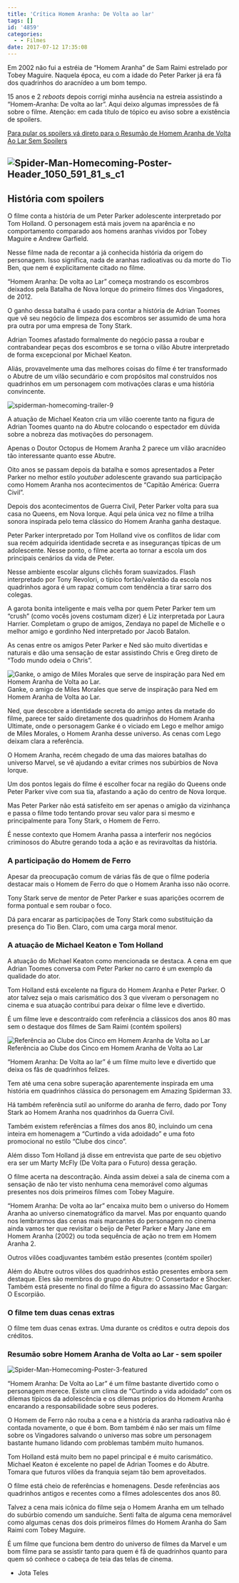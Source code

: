 ```yaml
---
title: 'Crítica Homem Aranha: De Volta ao lar'
tags: []
id: '4859'
categories:
  - - Filmes
date: 2017-07-12 17:35:08
---
```


Em 2002 não fui a estréia de “Homem Aranha” de Sam Raimi estrelado por Tobey Maguire. Naquela época, eu com a idade do Peter Parker já era fã dos quadrinhos do aracnídeo a um bom tempo.

15 anos e 2 _reboots_ depois corrigi minha ausência na estreia assistindo a “Homem-Aranha: De volta ao lar”. Aqui deixo algumas impressões de fã sobre o filme. Atenção: em cada título de tópico eu aviso sobre a existência de spoilers.

[Para pular os spoilers vá direto para o Resumão de Homem Aranha de Volta Ao Lar Sem Spoilers](#resumo-homem-aranha-de-volta-ao-lar)

## ![Spider-Man-Homecoming-Poster-Header_1050_591_81_s_c1](/wp-content/uploads/2017/07/Spider-Man-Homecoming-Poster-Header_1050_591_81_s_c1.jpg)

## História com spoilers

O filme conta a história de um Peter Parker adolescente interpretado por Tom Holland. O personagem está mais jovem na aparência e no comportamento comparado aos homens aranhas vividos por Tobey Maguire e Andrew Garfield.

Nesse filme nada de recontar a já conhecida história da origem do personagem. Isso significa, nada de aranhas radioativas ou da morte do Tio Ben, que nem é explicitamente citado no filme.

“Homem Aranha: De volta ao Lar” começa mostrando os escombros deixados pela Batalha de Nova Iorque do primeiro filmes dos Vingadores, de 2012.

O ganho dessa batalha é usado para contar a história de Adrian Toomes que vê seu negócio de limpeza dos escombros ser assumido de uma hora pra outra por uma empresa de Tony Stark.

Adrian Toomes afastado formalmente do negócio passa a roubar e contrabandear peças dos escombros e se torna o vilão Abutre interpretado de forma excepcional por Michael Keaton.

Aliás, provavelmente uma das melhores coisas do filme é ter transformado o Abutre de um vilão secundário e com propósitos mal construídos nos quadrinhos em um personagem com motivações claras e uma história convincente.

![spiderman-homecoming-trailer-9](/wp-content/uploads/2017/07/spiderman-homecoming-trailer-9.jpg)

A atuação de Michael Keaton cria um vilão coerente tanto na figura de Adrian Toomes quanto na do Abutre colocando o espectador em dúvida sobre a nobreza das motivações do personagem.

Apenas o Doutor Octopus de Homem Aranha 2 parece um vilão aracnídeo tão interessante quanto esse Abutre.

Oito anos se passam depois da batalha e somos apresentados a Peter Parker no melhor estilo _youtuber_ adolescente gravando sua participação como Homem Aranha nos acontecimentos de “Capitão América: Guerra Civil”.

Depois dos acontecimentos de Guerra Civil, Peter Parker volta para sua casa no Queens, em Nova Iorque. Aqui pela única vez no filme a trilha sonora inspirada pelo tema clássico do Homem Aranha ganha destaque.

Peter Parker interpretado por Tom Holland vive os conflitos de lidar com sua recém adquirida identidade secreta e as inseguranças típicas de um adolescente. Nesse ponto, o filme acerta ao tornar a escola um dos principais cenários da vida de Peter.

Nesse ambiente escolar alguns clichês foram suavizados. Flash interpretado por Tony Revolori, o típico fortão/valentão da escola nos quadrinhos agora é um rapaz comum com tendência a tirar sarro dos colegas.

A garota bonita inteligente e mais velha por quem Peter Parker tem um “crush” (como vocês jovens costumam dizer) é Liz interpretada por Laura Harrier. Completam o grupo de amigos, Zendaya no papel de Michelle e o melhor amigo e gordinho Ned interpretado por Jacob Batalon.

As cenas entre os amigos Peter Parker e Ned são muito divertidas e naturais e dão uma sensação de estar assistindo Chris e Greg direto de “Todo mundo odeia o Chris”.

![Ganke, o amigo de Miles Morales que serve de inspiração para Ned em Homem Aranha de Volta ao Lar.](/wp-content/uploads/2017/07/ganke-spiderman-ultimate.jpg) Ganke, o amigo de Miles Morales que serve de inspiração para Ned em Homem Aranha de Volta ao Lar.

Ned, que descobre a identidade secreta do amigo antes da metade do filme, parece ter saído diretamente dos quadrinhos do Homem Aranha Ultimate, onde o personagem Ganke é o viciado em Lego e melhor amigo de Miles Morales, o Homem Aranha desse universo. As cenas com Lego deixam clara a referência.

O Homem Aranha, recém chegado de uma das maiores batalhas do universo Marvel, se vê ajudando a evitar crimes nos subúrbios de Nova Iorque.

Um dos pontos legais do filme é escolher focar na região do Queens onde Peter Parker vive com sua tia, afastando a ação do centro de Nova Iorque.

Mas Peter Parker não está satisfeito em ser apenas o amigão da vizinhança e passa o filme todo tentando provar seu valor para si mesmo e principalmente para Tony Stark, o Homem de Ferro.

É nesse contexto que Homem Aranha passa a interferir nos negócios criminosos do Abutre gerando toda a ação e as reviravoltas da história.

### A participação do Homem de Ferro

Apesar da preocupação comum de várias fãs de que o filme poderia destacar mais o Homem de Ferro do que o Homem Aranha isso não ocorre.

Tony Stark serve de mentor de Peter Parker e suas aparições ocorrem de forma pontual e sem roubar o foco.

Dá para encarar as participações de Tony Stark como substituição da presença do Tio Ben. Claro, com uma carga moral menor.

### A atuação de Michael Keaton e Tom Holland

A atuação do Michael Keaton como mencionada se destaca. A cena em que Adrian Toomes conversa com Peter Parker no carro é um exemplo da qualidade do ator.

Tom Holland está excelente na figura do Homem Aranha e Peter Parker. O ator talvez seja o mais carismático dos 3 que viveram o personagem no cinema e sua atuação contribui para deixar o filme leve e divertido.

É um filme leve e descontraído com referência a clássicos dos anos 80 mas sem o destaque dos filmes de Sam Raimi (contém spoilers)

![Referência ao Clube dos Cinco em Homem Aranha de Volta ao Lar](/wp-content/uploads/2017/07/spider-man_homecoming_the_breakfast_club.jpg) Referência ao Clube dos Cinco em Homem Aranha de Volta ao Lar

“Homem Aranha: De Volta ao lar” é um filme muito leve e divertido que deixa os fãs de quadrinhos felizes.

Tem até uma cena sobre superação aparentemente inspirada em uma história em quadrinhos clássica do personagem em Amazing Spiderman 33.

Há também referência sutil ao uniforme do aranha de ferro, dado por Tony Stark ao Homem Aranha nos quadrinhos da Guerra Civil.

Também existem referências a filmes dos anos 80, incluindo um cena inteira em homenagem a “Curtindo a vida adoidado” e uma foto promocional no estilo “Clube dos cinco”.

Além disso Tom Holland já disse em entrevista que parte de seu objetivo era ser um Marty McFly (De Volta para o Futuro) dessa geração.

O filme acerta na descontração. Ainda assim deixei a sala de cinema com a sensação de não ter visto nenhuma cena memorável como algumas presentes nos dois primeiros filmes com Tobey Maguire.

“Homem Aranha: De volta ao lar” encaixa muito bem o universo do Homem Aranha ao universo cinematográfico da marvel. Mas por enquanto quando nos lembrarmos das cenas mais marcantes do personagem no cinema ainda vamos ter que revisitar o beijo de Peter Parker e Mary Jane em Homem Aranha (2002) ou toda sequência de ação no trem em Homem Aranha 2.

Outros vilões coadjuvantes também estão presentes (contém spoiler)

Além do Abutre outros vilões dos quadrinhos estão presentes embora sem destaque. Eles são membros do grupo do Abutre: O Consertador e Shocker. Também está presente no final do filme a figura do assassino Mac Gargan: O Escorpião.

### O filme tem duas cenas extras

O filme tem duas cenas extras. Uma durante os créditos e outra depois dos créditos.

### Resumão sobre Homem Aranha de Volta ao Lar - sem spoiler

![Spider-Man-Homecoming-Poster-3-featured](/wp-content/uploads/2017/07/Spider-Man-Homecoming-Poster-3-featured.jpg)

“Homem Aranha: De Volta ao Lar” é um filme bastante divertido como o personagem merece. Existe um clima de “Curtindo a vida adoidado” com os dilemas típicos da adolescência e os dilemas próprios do Homem Aranha encarando a responsabilidade sobre seus poderes.

O Homem de Ferro não rouba a cena e a história da aranha radioativa não é contada novamente, o que é bom. Bom também é não ser mais um filme sobre os Vingadores salvando o universo mas sobre um personagem bastante humano lidando com problemas também muito humanos.

Tom Holland está muito bem no papel principal e é muito carismático. Michael Keaton é excelente no papel de Adrian Toomes e do Abutre. Tomara que futuros vilões da franquia sejam tão bem aproveitados.

O filme está cheio de referências e homenagens. Desde referências aos quadrinhos antigos e recentes como a filmes adolescentes dos anos 80.

Talvez a cena mais icônica do filme seja o Homem Aranha em um telhado do subúrbio comendo um sanduíche. Senti falta de alguma cena memorável como algumas cenas dos dois primeiros filmes do Homem Aranha do Sam Raimi com Tobey Maguire.

É um filme que funciona bem dentro do universo de filmes da Marvel e um bom filme para se assistir tanto para quem é fã de quadrinhos quanto para quem só conhece o cabeça de teia das telas de cinema.

*   Jota Teles
